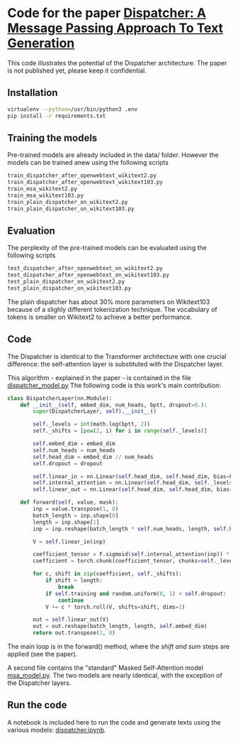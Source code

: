# Code for the paper [Dispatcher: A Message Passing Approach To Text Generation]()

This code illustrates the potential of the Dispatcher architecture. 
The paper is not published yet, please keep it confidential.

## Installation
```bash
virtualenv --python=/usr/bin/python3 .env
pip install -r requirements.txt
```

## Training the models
Pre-trained models are already included in the data/ folder.
However the models can be trained anew using the following scripts

```bash
train_dispatcher_after_openwebtext_wikitext2.py
train_dispatcher_after_openwebtext_wikitext103.py
train_msa_wikitext2.py
train_msa_wikitext103.py
train_plain_dispatcher_on_wikitext2.py
train_plain_dispatcher_on_wikitext103.py 
```

## Evaluation
The perplexity of the pre-trained models can be evaluated using the following scripts
```bash
test_dispatcher_after_openwebtext_on_wikitext2.py
test_dispatcher_after_openwebtext_on_wikitext103.py
test_plain_dispatcher_on_wikitext2.py
test_plain_dispatcher_on_wikitext103.py
```

The plain dispatcher has about 30% more parameters on Wikitext103 because of a slighly different tokenization technique.
The vocabulary of tokens is smaller on Wikitext2 to achieve a better performance.

## Code
The Dispatcher is identical to the Transformer architecture with one crucial difference:
the self-attention layer is substituted with the Dispatcher layer.

This algorithm - explained in the paper - is contained in the file [dispatcher_model.py](dispatcher/dispatcher_model.py)
The following code is this work's main contribution:
```python
class DispatcherLayer(nn.Module):
    def __init__(self, embed_dim, num_heads, bptt, dropout=0.):
        super(DispatcherLayer, self).__init__()

        self._levels = int(math.log(bptt, 2))
        self._shifts = [pow(2, i) for i in range(self._levels)]

        self.embed_dim = embed_dim
        self.num_heads = num_heads
        self.head_dim = embed_dim // num_heads
        self.dropout = dropout

        self.linear_in = nn.Linear(self.head_dim, self.head_dim, bias=False)
        self.internal_attention = nn.Linear(self.head_dim, self._levels, bias=False)
        self.linear_out = nn.Linear(self.head_dim, self.head_dim, bias=False)

    def forward(self, value, mask):
        inp = value.transpose(1, 0)
        batch_length = inp.shape[0]
        length = inp.shape[1]
        inp = inp.reshape(batch_length * self.num_heads, length, self.head_dim)

        V = self.linear_in(inp)

        coefficient_tensor = F.sigmoid(self.internal_attention(inp)) * mask.detach()
        coefficient = torch.chunk(coefficient_tensor, chunks=self._levels, dim=2)

        for c, shift in zip(coefficient, self._shifts):
            if shift > length:
                break
            if self.training and random.uniform(0, 1) < self.dropout:
                continue
            V += c * torch.roll(V, shifts=shift, dims=1)

        out = self.linear_out(V)
        out = out.reshape(batch_length, length, self.embed_dim)
        return out.transpose(1, 0)
```

The main loop is in the forward() method, where the _shift and sum_ steps are applied (see the paper).

A second file contains the "standard" Masked Self-Attention model [msa_model.py](dispatcher/msa_model.py).
The two models are nearly identical, with the exception of the Dispatcher layers.



## Run the code
A notebook is included here to run the code and generate texts using the various models: 
[dispatcher.ipynb](notebooks/dispatcher.ipynb).




